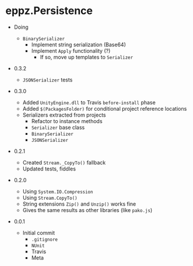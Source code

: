 # eppz.Persistence

* Doing

	+ `BinarySerializer`
		+ Implement string serialization (Base64)
		+ Implement `Apply` functionality (?)
			+ If so, move up templates to `Serializer`
	
* 0.3.2

	+ `JSONSerializer` tests

* 0.3.0

	+ Added `UnityEngine.dll` to Travis `before-install` phase
	+ Added `$(PackagesFolder)` for conditional project reference locations
	+ Serializers extracted from projects
		+ Refactor to instance methods
		+ `Serializer` base class
		+ `BinarySerializer`
		+ `JSONSerializer`

* 0.2.1

	+ Created `Stream._CopyTo()` fallback
	+ Updated tests, fiddles

* 0.2.0

	+ Using `System.IO.Compression`
	+ Using `Stream.CopyTo()`
	+ String extensions `Zip()` and `Unzip()` works fine
	+ Gives the same results as other libraries (like `pako.js`)

* 0.0.1

	+ Initial commit
		+ `.gitignore`
		+ `NUnit`
		+ Travis
		+ Meta